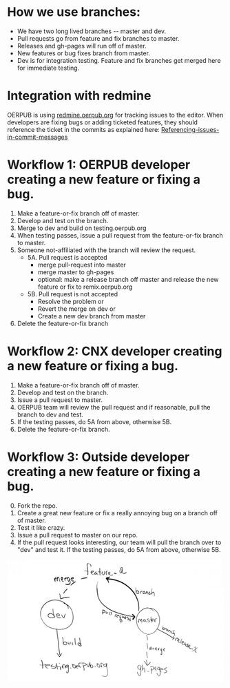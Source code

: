 # How we use branches:
* We have two long lived branches -- master and dev. 
* Pull requests go from feature and fix branches to master.
* Releases and gh-pages will run off of master.
* New features or bug fixes branch from master.
* Dev is for integration testing. Feature and fix branches get merged here for immediate testing.  

# Integration with redmine
OERPUB is using [redmine.oerpub.org](http://redmine.oerpub.org) for tracking issues to the editor. When developers
are fixing bugs or adding ticketed features, they should reference the ticket in the commits as explained here:
[Referencing-issues-in-commit-messages](http://www.redmine.org/projects/redmine/wiki/RedmineSettings#Referencing-issues-in-commit-messages)

# Workflow 1: OERPUB developer creating a new feature or fixing a bug.
1. Make a feature-or-fix branch off of master.
2. Develop and test on the branch.
3. Merge to dev and build on testing.oerpub.org
4. When testing passes, issue a pull request from the feature-or-fix branch to master.
5. Someone not-affiliated with the branch will review the request.
   * 5A. Pull request is accepted
     * merge pull-request into master
     * merge master to gh-pages
     * optional: make a release branch off master and release the new feature or fix to remix.oerpub.org
   * 5B. Pull request is not accepted
     * Resolve the problem or
     * Revert the merge on dev or
     * Create a new dev branch from master
6. Delete the feature-or-fix branch

# Workflow 2: CNX developer creating a new feature or fixing a bug.
1. Make a feature-or-fix branch off of master.
2. Develop and test on the branch.
3. Issue a pull request to master.
4. OERPUB team will review the pull request and if reasonable, pull the branch to dev and test. 
5. If the testing passes, do 5A from above, otherwise 5B.
6. Delete the feature-or-fix branch.

# Workflow 3: Outside developer creating a new feature or fixing a bug.
0. Fork the repo.
1. Create a great new feature or fix a really annoying bug on a branch off of master.
2. Test it like crazy.
3. Issue a pull request to master on our repo.
4. If the pull request looks interesting, our team will pull the branch over to "dev" and test it. If the testing passes, do 5A from above, otherwise 5B.

![Dev process](dev-process.png "Dev process")
